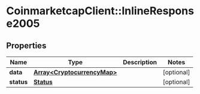 # CoinmarketcapClient::InlineResponse2005

## Properties
Name | Type | Description | Notes
------------ | ------------- | ------------- | -------------
**data** | [**Array&lt;CryptocurrencyMap&gt;**](CryptocurrencyMap.md) |  | [optional] 
**status** | [**Status**](Status.md) |  | [optional] 


